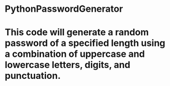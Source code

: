 # PythonPasswordGenerator
# This code will generate a random password of a specified length using a combination of uppercase and lowercase letters, digits, and punctuation.
